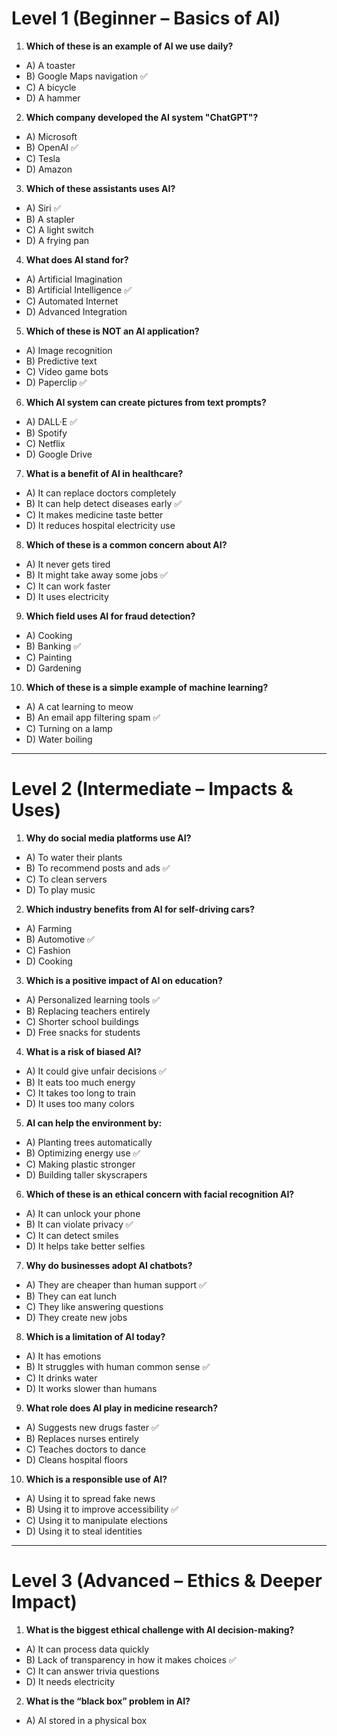 # Level 1 (Beginner – Basics of AI)  

1. **Which of these is an example of AI we use daily?**  
- A) A toaster  
- B) Google Maps navigation ✅  
- C) A bicycle  
- D) A hammer  

2. **Which company developed the AI system "ChatGPT"?**  
- A) Microsoft  
- B) OpenAI ✅  
- C) Tesla  
- D) Amazon  

3. **Which of these assistants uses AI?**  
- A) Siri ✅  
- B) A stapler  
- C) A light switch  
- D) A frying pan  

4. **What does AI stand for?**  
- A) Artificial Imagination  
- B) Artificial Intelligence ✅  
- C) Automated Internet  
- D) Advanced Integration  

5. **Which of these is NOT an AI application?**  
- A) Image recognition  
- B) Predictive text  
- C) Video game bots  
- D) Paperclip ✅  

6. **Which AI system can create pictures from text prompts?**  
- A) DALL·E ✅  
- B) Spotify  
- C) Netflix  
- D) Google Drive  

7. **What is a benefit of AI in healthcare?**  
- A) It can replace doctors completely  
- B) It can help detect diseases early ✅  
- C) It makes medicine taste better  
- D) It reduces hospital electricity use  

8. **Which of these is a common concern about AI?**  
- A) It never gets tired  
- B) It might take away some jobs ✅  
- C) It can work faster  
- D) It uses electricity  

9. **Which field uses AI for fraud detection?**  
- A) Cooking  
- B) Banking ✅  
- C) Painting  
- D) Gardening  

10. **Which of these is a simple example of machine learning?**  
- A) A cat learning to meow  
- B) An email app filtering spam ✅  
- C) Turning on a lamp  
- D) Water boiling  

---

# Level 2 (Intermediate – Impacts & Uses)  

1. **Why do social media platforms use AI?**  
- A) To water their plants  
- B) To recommend posts and ads ✅  
- C) To clean servers  
- D) To play music  

2. **Which industry benefits from AI for self-driving cars?**  
- A) Farming  
- B) Automotive ✅  
- C) Fashion  
- D) Cooking  

3. **Which is a positive impact of AI on education?**  
- A) Personalized learning tools ✅  
- B) Replacing teachers entirely  
- C) Shorter school buildings  
- D) Free snacks for students  

4. **What is a risk of biased AI?**  
- A) It could give unfair decisions ✅  
- B) It eats too much energy  
- C) It takes too long to train  
- D) It uses too many colors  

5. **AI can help the environment by:**  
- A) Planting trees automatically  
- B) Optimizing energy use ✅  
- C) Making plastic stronger  
- D) Building taller skyscrapers  

6. **Which of these is an ethical concern with facial recognition AI?**  
- A) It can unlock your phone  
- B) It can violate privacy ✅  
- C) It can detect smiles  
- D) It helps take better selfies  

7. **Why do businesses adopt AI chatbots?**  
- A) They are cheaper than human support ✅  
- B) They can eat lunch  
- C) They like answering questions  
- D) They create new jobs  

8. **Which is a limitation of AI today?**  
- A) It has emotions  
- B) It struggles with human common sense ✅  
- C) It drinks water  
- D) It works slower than humans  

9. **What role does AI play in medicine research?**  
- A) Suggests new drugs faster ✅  
- B) Replaces nurses entirely  
- C) Teaches doctors to dance  
- D) Cleans hospital floors  

10. **Which is a responsible use of AI?**  
- A) Using it to spread fake news  
- B) Using it to improve accessibility ✅  
- C) Using it to manipulate elections  
- D) Using it to steal identities  

---

# Level 3 (Advanced – Ethics & Deeper Impact)  

1. **What is the biggest ethical challenge with AI decision-making?**  
- A) It can process data quickly  
- B) Lack of transparency in how it makes choices ✅  
- C) It can answer trivia questions  
- D) It needs electricity  

2. **What is the “black box” problem in AI?**  
- A) AI stored in a physical box  
